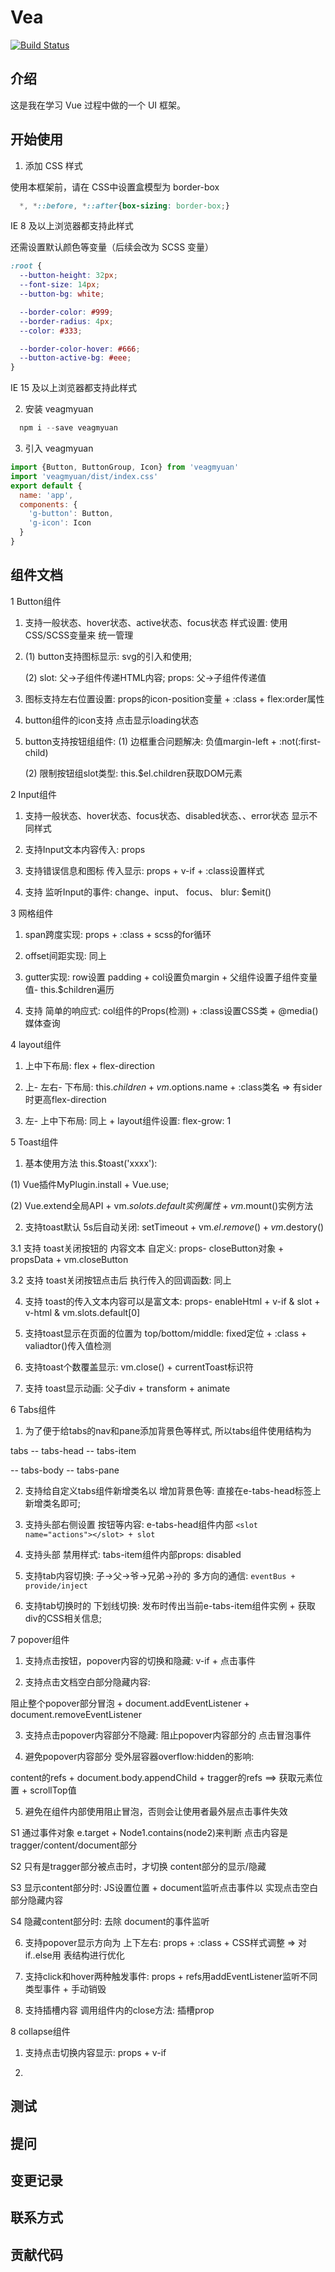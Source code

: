 # Vea

[![Build Status](https://www.travis-ci.org/gmYuan/Vea.svg?branch=master)](https://www.travis-ci.org/gmYuan/Vea)


## 介绍

这是我在学习 Vue 过程中做的一个 UI 框架。


## 开始使用

1. 添加 CSS 样式

使用本框架前，请在 CSS中设置盒模型为 border-box

```css
  *, *::before, *::after{box-sizing: border-box;}
```

IE 8 及以上浏览器都支持此样式

还需设置默认颜色等变量（后续会改为 SCSS 变量）

```css
:root {
  --button-height: 32px;
  --font-size: 14px;
  --button-bg: white;

  --border-color: #999;
  --border-radius: 4px;
  --color: #333;

  --border-color-hover: #666;
  --button-active-bg: #eee;
}
 ```

IE 15 及以上浏览器都支持此样式

2. 安装 veagmyuan

```js
  npm i --save veagmyuan
```

3. 引入 veagmyuan

```js
import {Button, ButtonGroup, Icon} from 'veagmyuan'
import 'veagmyuan/dist/index.css'
export default {
  name: 'app',
  components: {
    'g-button': Button,
    'g-icon': Icon
  }
}
```

## 组件文档

1 Button组件

1. 支持一般状态、hover状态、active状态、focus状态 样式设置:  使用 CSS/SCSS变量来 统一管理

2. (1) button支持图标显示: svg的引入和使用;

    (2) slot: 父->子组件传递HTML内容; props: 父->子组件传递值

3. 图标支持左右位置设置: props的icon-position变量 + :class + flex:order属性

4. button组件的icon支持 点击显示loading状态

5. button支持按钮组组件: (1) 边框重合问题解决: 负值margin-left + :not(:first-child)

    (2) 限制按钮组slot类型: this.$el.children获取DOM元素


2 Input组件

1. 支持一般状态、hover状态、focus状态、disabled状态、、error状态  显示不同样式

2. 支持Input文本内容传入: props

3. 支持错误信息和图标 传入显示: props + v-if + :class设置样式

4. 支持 监听Input的事件: change、input、 focus、 blur: $emit()


3 网格组件

1. span跨度实现: props + :class + scss的for循环

2. offset间距实现: 同上

3. gutter实现: row设置 padding + col设置负margin + 父组件设置子组件变量值- this.$children遍历

4. 支持 简单的响应式: col组件的Props(检测) + :class设置CSS类 + @media()媒体查询


4 layout组件

1. 上中下布局: flex + flex-direction

2. 上- 左右- 下布局: this.$children + vm.$options.name + :class类名 => 有sider时更高flex-direction

3. 左- 上中下布局: 同上 + layout组件设置: flex-grow: 1


5 Toast组件

1. 基本使用方法 this.$toast('xxxx'):

  (1) Vue插件MyPlugin.install +  Vue.use;

  (2) Vue.extend全局API + vm.$solots.default实例属性 + vm.$mount()实例方法

2. 支持toast默认 5s后自动关闭: setTimeout + vm.$el.remove() + vm.$destory()

3.1 支持 toast关闭按钮的 内容文本 自定义: props- closeButton对象 + propsData + vm.closeButton

3.2 支持 toast关闭按钮点击后 执行传入的回调函数: 同上


4. 支持 toast的传入文本内容可以是富文本: props- enableHtml + v-if & slot + v-html & vm.slots.default[0]

5. 支持toast显示在页面的位置为 top/bottom/middle:  fixed定位 + :class + valiadtor()传入值检测

6. 支持toast个数覆盖显示: vm.close() + currentToast标识符

7. 支持 toast显示动画: 父子div + transform + animate


6 Tabs组件

1. 为了便于给tabs的nav和pane添加背景色等样式, 所以tabs组件使用结构为

tabs
  -- tabs-head
    -- tabs-item

  -- tabs-body
    -- tabs-pane

2. 支持给自定义tabs组件新增类名以 增加背景色等: 直接在e-tabs-head标签上 新增类名即可;

3. 支持头部右侧设置 按钮等内容: e-tabs-head组件内部 `<slot name="actions"></slot> + slot`


4. 支持头部 禁用样式: tabs-item组件内部props: disabled

5. 支持tab内容切换: 子->父->爷->兄弟->孙的 多方向的通信: `eventBus + provide/inject`

6. 支持tab切换时的 下划线切换: 发布时传出当前e-tabs-item组件实例 + 获取div的CSS相关信息;


7 popover组件

1. 支持点击按钮，popover内容的切换和隐藏: v-if + 点击事件

2. 支持点击文档空白部分隐藏内容:

  阻止整个popover部分冒泡 + document.addEventListener + document.removeEventListener

3. 支持点击popover内容部分不隐藏: 阻止popover内容部分的 点击冒泡事件

4. 避免popover内容部分 受外层容器overflow:hidden的影响:

  content的refs + document.body.appendChild + tragger的refs ==> 获取元素位置 + scrollTop值


5. 避免在组件内部使用阻止冒泡，否则会让使用者最外层点击事件失效

S1 通过事件对象 e.target + Node1.contains(node2)来判断 点击内容是 tragger/content/document部分

S2 只有是tragger部分被点击时，才切换 content部分的显示/隐藏

S3 显示content部分时: JS设置位置 + document监听点击事件以 实现点击空白部分隐藏内容

S4 隐藏content部分时: 去除 document的事件监听

6. 支持popover显示方向为 上下左右: props + :class + CSS样式调整 => 对if..else用 表结构进行优化

7. 支持click和hover两种触发事件: props + refs用addEventListener监听不同类型事件 + 手动销毁

8. 支持插槽内容 调用组件内的close方法: 插槽prop



8 collapse组件

1. 支持点击切换内容显示: props + v-if

2. 





## 测试

## 提问

## 变更记录

## 联系方式

## 贡献代码